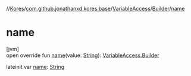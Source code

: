 //[Kores](../../../../index.md)/[com.github.jonathanxd.kores.base](../../index.md)/[VariableAccess](../index.md)/[Builder](index.md)/[name](name.md)

# name

[jvm]\
open override fun [name](name.md)(value: [String](https://kotlinlang.org/api/latest/jvm/stdlib/kotlin/-string/index.html)): [VariableAccess.Builder](index.md)

lateinit var [name](name.md): [String](https://kotlinlang.org/api/latest/jvm/stdlib/kotlin/-string/index.html)
